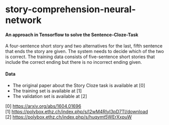# story-comprehension-neural-network

#### An approach in Tensorflow to solve the Sentence-Cloze-Task 

A four-sentence short story and two alternatives for the last, fifth sentence that ends the story are given. The system needs to decide which of the two is correct. The training data consists of five-sentence short stories that include the correct ending but there is no incorrect ending given.

#### Data
- The original paper about the Story Cloze task is available at [0]
- The training set is available at [1]
- The validation set is available at [2]


[0]  https://arxiv.org/abs/1604.01696 <br/>
[1]  https://polybox.ethz.ch/index.php/s/l2wM4RIyI3pD7Tl/download <br/>
[2]  https://polybox.ethz.ch/index.php/s/huqymt5WErXxpuW <br/>


